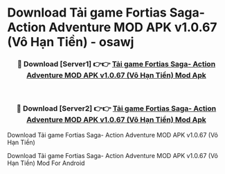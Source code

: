 # Download Tải game Fortias Saga- Action Adventure MOD APK v1.0.67 (Vô Hạn Tiền) - osawj


<div align="center">
<h3>🔴 Download [Server1] 👉👉 <a href="https://apk-comot.site?title=Tải_game_Fortias_Saga-_Action_Adventure_MOD_APK_v1.0.67_(Vô_Hạn_Tiền)">Tải game Fortias Saga- Action Adventure MOD APK v1.0.67 (Vô Hạn Tiền) Mod Apk</a></h3><br>
<h3>🔴 Download [Server2] 👉👉 <a href="https://apk-comot.site?title=Tải_game_Fortias_Saga-_Action_Adventure_MOD_APK_v1.0.67_(Vô_Hạn_Tiền)">Tải game Fortias Saga- Action Adventure MOD APK v1.0.67 (Vô Hạn Tiền) Mod Apk</a></h3>
</div>



Download Tải game Fortias Saga- Action Adventure MOD APK v1.0.67 (Vô Hạn Tiền) 

Download Tải game Fortias Saga- Action Adventure MOD APK v1.0.67 (Vô Hạn Tiền) Mod For Android